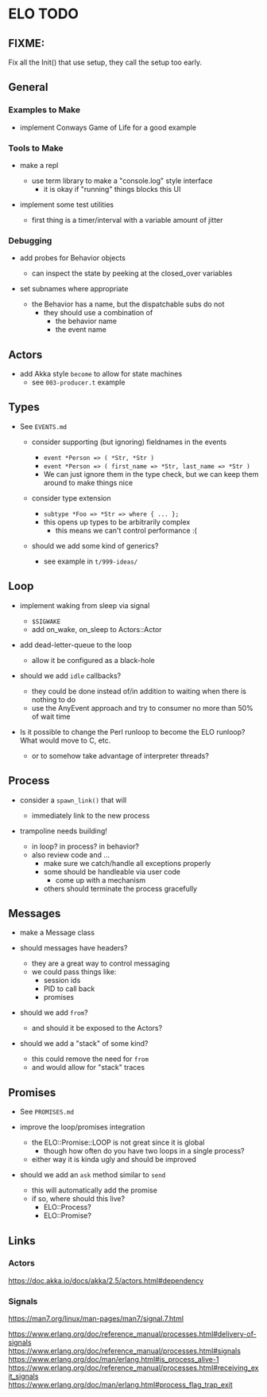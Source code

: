 # ELO TODO

## FIXME:

Fix all the Init() that use setup, they call the setup too early.


<!-------------------------------------------------------->
## General
<!-------------------------------------------------------->

### Examples to Make

- implement Conways Game of Life for a good example

### Tools to Make

- make a repl
    - use term library to make a "console.log" style interface
        - it is okay if "running" things blocks this UI

- implement some test utilities
    - first thing is a timer/interval with a variable amount
       of jitter

### Debugging

- add probes for Behavior objects
    - can inspect the state by peeking at the closed_over variables

- set subnames where appropriate
    - the Behavior has a name, but the dispatchable subs do not
        - they should use a combination of
            - the behavior name
            - the event name

<!-------------------------------------------------------->
## Actors
<!-------------------------------------------------------->

- add Akka style `become` to allow for state machines
    - see `003-producer.t` example

<!-------------------------------------------------------->
## Types
<!-------------------------------------------------------->

- See `EVENTS.md`
    - consider supporting (but ignoring) fieldnames in
      the events
        - `event *Person => ( *Str, *Str )`
        - `event *Person => ( first_name => *Str, last_name => *Str )`
        - We can just ignore them in the type check, but we
          can keep them around to make things nice

    - consider type extension
        - `subtype *Foo => *Str => where { ... };`
        - this opens up types to be arbitrarily complex
            - this means we can't control performance :(

    - should we add some kind of generics?
        - see example in `t/999-ideas/`

<!-------------------------------------------------------->
## Loop
<!-------------------------------------------------------->

- implement waking from sleep via signal
    - `$SIGWAKE`
    - add on_wake, on_sleep to Actors::Actor

- add dead-letter-queue to the loop
    - allow it be configured as a black-hole

- should we add `idle` callbacks?
    - they could be done instead of/in addition to waiting when there is nothing to do
    - use the AnyEvent approach and try to consumer no more than 50% of wait time

- Is it possible to change the Perl runloop to become
  the ELO runloop? What would move to C, etc.
  - or to somehow take advantage of interpreter threads?

<!-------------------------------------------------------->
## Process
<!-------------------------------------------------------->

- consider a `spawn_link()` that will
    - immediately link to the new process

- trampoline needs building!
    - in loop? in process? in behavior?
    - also review code and ...
        - make sure we catch/handle all exceptions properly
        - some should be handleable via user code
            - come up with a mechanism
        - others should terminate the process gracefully

<!-------------------------------------------------------->
## Messages
<!-------------------------------------------------------->

- make a Message class

- should messages have headers?
    - they are a great way to control messaging
    - we could pass things like:
        - session ids
        - PID to call back
        - promises

- should we add `from`?
    - and should it be exposed to the Actors?

- should we add a "stack" of some kind?
    - this could remove the need for `from`
    - and would allow for "stack" traces

<!-------------------------------------------------------->
## Promises
<!-------------------------------------------------------->

- See `PROMISES.md`

- improve the loop/promises integration
    - the ELO::Promise::LOOP is not great since it is global
        - though how often do you have two loops in a single process?
    - either way it is kinda ugly and should be improved

- should we add an `ask` method similar to `send`
    - this will automatically add the promise
    - if so, where should this live?
        - ELO::Process?
        - ELO::Promise?

<!-------------------------------------------------------->
## Links
<!-------------------------------------------------------->

### Actors

https://doc.akka.io/docs/akka/2.5/actors.html#dependency

### Signals

https://man7.org/linux/man-pages/man7/signal.7.html

https://www.erlang.org/doc/reference_manual/processes.html#delivery-of-signals
https://www.erlang.org/doc/reference_manual/processes.html#signals
https://www.erlang.org/doc/man/erlang.html#is_process_alive-1
https://www.erlang.org/doc/reference_manual/processes.html#receiving_exit_signals
https://www.erlang.org/doc/man/erlang.html#process_flag_trap_exit



